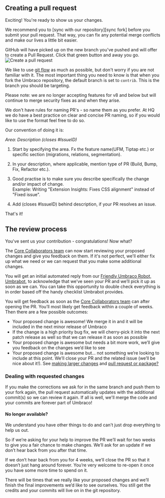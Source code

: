 ## Creating a pull request

Exciting! You're ready to show us your changes.

We recommend you to [sync with our repository][sync fork] before you submit your pull request. That way, you can fix any potential merge conflicts and make our lives a little bit easier.

GitHub will have picked up on the new branch you've pushed and will offer to create a Pull Request. Click that green button and away you go.
![Create a pull request](img/createpullrequest.png)

We like to use [git flow][git flow] as much as possible, but don't worry if you are not familiar with it. The most important thing you need to know is that when you fork the Umbraco repository, the default branch is set to `contrib`. This is the branch you should be targeting.

Please note: we are no longer accepting features for v8 and below but will continue to merge security fixes as and when they arise.

We don't have rules for naming PR's - so name them as you prefer. At HQ we do have a best practice on clear and concise PR naming, so if you would like to use the format feel free to do so. 

Our convention of doing it is:

_Area: Description (closes #IssueID)_

1. Start by specifying the area. Fx the feature name(UFM, Tiptap etc.) or specific section (migrations, relations, segmentation).

2. In your description, where applicable, mention type of PR (Build, Bump, Fix, Refactor etc.).
   
4. Good practise is to make sure you describe specifically the change and/or impact of change.<br>
   Example: Writing "Extension Insights: Fixes CSS alignment" instead of "Fixed issue".

6. Add (closes #IssueID) behind description, if your PR resolves an issue. 

That's it! 
  
## The review process
[review process]: #the-review-process

You've sent us your contribution - congratulations! Now what?

The [Core Collaborators team][Core collabs] can now start reviewing your proposed changes and give you feedback on them. If it's not perfect, we'll either fix up what we need or we can request that you make some additional changes.

You will get an initial automated reply from our [Friendly Umbraco Robot, Umbrabot][Umbrabot], to acknowledge that we’ve seen your PR and we’ll pick it up as soon as we can. You can take this opportunity to double check everything is in order based off the handy checklist Umbrabot provides.

You will get feedback as soon as the [Core Collaborators team][Core collabs] can after opening the PR. You’ll most likely get feedback within a couple of weeks. Then there are a few possible outcomes:

- Your proposed change is awesome! We merge it in and it will be included in the next minor release of Umbraco
- If the change is a high priority bug fix, we will cherry-pick it into the next patch release as well so that we can release it as soon as possible
- Your proposed change is awesome but needs a bit more work, we’ll give you feedback on the changes we’d like to see
- Your proposed change is awesome but... not something we’re looking to include at this point. We’ll close your PR and the related issue (we’ll be nice about it!). See [making larger changes][making larger changes] and [pull request or package?][pr or package]

### Dealing with requested changes

If you make the corrections we ask for in the same branch and push them to your fork again, the pull request automatically updates with the additional commit(s) so we can review it again. If all is well, we'll merge the code and your commits are forever part of Umbraco!

#### No longer available?

We understand you have other things to do and can't just drop everything to help us out.

So if we’re asking for your help to improve the PR we’ll wait for two weeks to give you a fair chance to make changes. We’ll ask for an update if we don’t hear back from you after that time.  

If we don’t hear back from you for 4 weeks, we’ll close the PR so that it doesn’t just hang around forever. You’re very welcome to re-open it once you have some more time to spend on it.  

There will be times that we really like your proposed changes and we’ll finish the final improvements we’d like to see ourselves. You still get the credits and your commits will live on in the git repository.


[ Umbrabot ]: https://github.com/umbrabot
[git flow]: https://jeffkreeftmeijer.com/git-flow/	"An explanation of git flow"


[making larger changes]: contributing-before-you-start.md#making-large-changes
[pr or package]: contributing-before-you-start.md#pull-request-or-package
[Core collabs]: contributing-core-collabs-team.md

